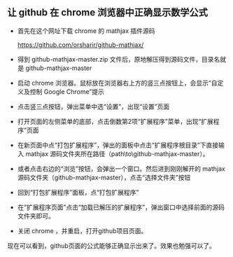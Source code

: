 ## 让 github 在 chrome 浏览器中正确显示数学公式

- 首先在这个网址下载 chrome 的 mathjax 插件源码

  https://github.com/orsharir/github-mathjax/

- 得到 github-mathjax-master.zip 文件后，原地解压得到源码文件，目录名就是 github-mathjax-master

- 启动 chrome 浏览器。鼠标放在浏览器右上方的竖三点按钮上，会显示“自定义及控制 Google Chrome”提示

- 点击竖三点按钮，弹出菜单中选“设置”，出现“设置”页面

- 打开页面的左侧菜单的底部，点击倒数第2项“扩展程序”菜单，出现“扩展程序”页面

- 在新页面中点“打包扩展程序”，弹出的面板中点击“扩展程序根目录”下直接输入 mathjax 源码文件夹所在路径（path\to\github-mathjax-master）。

- 或者点击右边的“浏览”按钮，会弹出一个窗口。然后进到刚刚解开的 mathjax 源码文件夹（github-mathjax-master），点击“选择文件夹”按钮

- 回到“打包扩展程序”面板，点“打包扩展程序”

- 在“扩展程序页面”点击“加载已解压的扩展程序”，弹出窗口中选择前面的源码文件夹即可。

- 关闭 chrome ，并重启，打开github项目页面。

现在可以看到，github页面的公式能够正确显示出来了。效果也勉强可以了。
